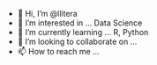 - 👋 Hi, I’m @llitera
- 👀 I’m interested in ... Data Science
- 🌱 I’m currently learning ... R, Python
- 💞️ I’m looking to collaborate on ...
- 📫 How to reach me ...

<!---
llitera/llitera is a ✨ special ✨ repository because its `README.md` (this file) appears on your GitHub profile.
You can click the Preview link to take a look at your changes.
--->
